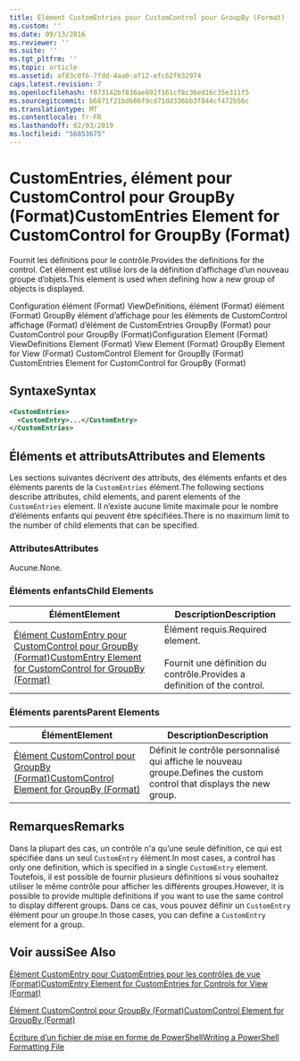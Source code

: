 ```yaml
---
title: Élément CustomEntries pour CustomControl pour GroupBy (Format) | Microsoft Docs
ms.custom: ''
ms.date: 09/13/2016
ms.reviewer: ''
ms.suite: ''
ms.tgt_pltfrm: ''
ms.topic: article
ms.assetid: af83c0f6-7fdd-4aa0-af12-efc62f632974
caps.latest.revision: 7
ms.openlocfilehash: f073142bf836ae892f161cf8c36ed16c35e311f5
ms.sourcegitcommit: b6871f21bd666f9cd71dd336bb3f844cf472b56c
ms.translationtype: MT
ms.contentlocale: fr-FR
ms.lasthandoff: 02/03/2019
ms.locfileid: "56853675"
---
```

# <a name="customentries-element-for-customcontrol-for-groupby-format"></a><span data-ttu-id="2be7f-102">CustomEntries, élément pour CustomControl pour GroupBy (Format)</span><span class="sxs-lookup"><span data-stu-id="2be7f-102">CustomEntries Element for CustomControl for GroupBy (Format)</span></span>

<span data-ttu-id="2be7f-103">Fournit les définitions pour le contrôle.</span><span class="sxs-lookup"><span data-stu-id="2be7f-103">Provides the definitions for the control.</span></span> <span data-ttu-id="2be7f-104">Cet élément est utilisé lors de la définition d’affichage d’un nouveau groupe d’objets.</span><span class="sxs-lookup"><span data-stu-id="2be7f-104">This element is used when defining how a new group of objects is displayed.</span></span>

<span data-ttu-id="2be7f-105">Configuration élément (Format) ViewDefinitions, élément (Format) élément (Format) GroupBy élément d’affichage pour les éléments de CustomControl affichage (Format) d’élément de CustomEntries GroupBy (Format) pour CustomControl pour GroupBy (Format)</span><span class="sxs-lookup"><span data-stu-id="2be7f-105">Configuration Element (Format) ViewDefinitions Element (Format) View Element (Format) GroupBy Element for View (Format) CustomControl Element for GroupBy (Format) CustomEntries Element for CustomControl for GroupBy (Format)</span></span>

## <a name="syntax"></a><span data-ttu-id="2be7f-106">Syntaxe</span><span class="sxs-lookup"><span data-stu-id="2be7f-106">Syntax</span></span>

```xml
<CustomEntries>
  <CustomEntry>...</CustomEntry>
</CustomEntries>
```

## <a name="attributes-and-elements"></a><span data-ttu-id="2be7f-107">Éléments et attributs</span><span class="sxs-lookup"><span data-stu-id="2be7f-107">Attributes and Elements</span></span>

<span data-ttu-id="2be7f-108">Les sections suivantes décrivent des attributs, des éléments enfants et des éléments parents de la `CustomEntries` élément.</span><span class="sxs-lookup"><span data-stu-id="2be7f-108">The following sections describe attributes, child elements, and parent elements of the `CustomEntries` element.</span></span> <span data-ttu-id="2be7f-109">Il n’existe aucune limite maximale pour le nombre d’éléments enfants qui peuvent être spécifiées.</span><span class="sxs-lookup"><span data-stu-id="2be7f-109">There is no maximum limit to the number of child elements that can be specified.</span></span>

### <a name="attributes"></a><span data-ttu-id="2be7f-110">Attributes</span><span class="sxs-lookup"><span data-stu-id="2be7f-110">Attributes</span></span>

<span data-ttu-id="2be7f-111">Aucune.</span><span class="sxs-lookup"><span data-stu-id="2be7f-111">None.</span></span>

### <a name="child-elements"></a><span data-ttu-id="2be7f-112">Éléments enfants</span><span class="sxs-lookup"><span data-stu-id="2be7f-112">Child Elements</span></span>

|<span data-ttu-id="2be7f-113">Élément</span><span class="sxs-lookup"><span data-stu-id="2be7f-113">Element</span></span>|<span data-ttu-id="2be7f-114">Description</span><span class="sxs-lookup"><span data-stu-id="2be7f-114">Description</span></span>|
|-------------|-----------------|
|[<span data-ttu-id="2be7f-115">Élément CustomEntry pour CustomControl pour GroupBy (Format)</span><span class="sxs-lookup"><span data-stu-id="2be7f-115">CustomEntry Element for CustomControl for GroupBy (Format)</span></span>](./customentry-element-for-customcontrol-for-groupby-format.md)|<span data-ttu-id="2be7f-116">Élément requis.</span><span class="sxs-lookup"><span data-stu-id="2be7f-116">Required element.</span></span><br /><br /> <span data-ttu-id="2be7f-117">Fournit une définition du contrôle.</span><span class="sxs-lookup"><span data-stu-id="2be7f-117">Provides a definition of the control.</span></span>|

### <a name="parent-elements"></a><span data-ttu-id="2be7f-118">Éléments parents</span><span class="sxs-lookup"><span data-stu-id="2be7f-118">Parent Elements</span></span>

|<span data-ttu-id="2be7f-119">Élément</span><span class="sxs-lookup"><span data-stu-id="2be7f-119">Element</span></span>|<span data-ttu-id="2be7f-120">Description</span><span class="sxs-lookup"><span data-stu-id="2be7f-120">Description</span></span>|
|-------------|-----------------|
|[<span data-ttu-id="2be7f-121">Élément CustomControl pour GroupBy (Format)</span><span class="sxs-lookup"><span data-stu-id="2be7f-121">CustomControl Element for GroupBy (Format)</span></span>](./customcontrol-element-for-groupby-format.md)|<span data-ttu-id="2be7f-122">Définit le contrôle personnalisé qui affiche le nouveau groupe.</span><span class="sxs-lookup"><span data-stu-id="2be7f-122">Defines the custom control that displays the new group.</span></span>|

## <a name="remarks"></a><span data-ttu-id="2be7f-123">Remarques</span><span class="sxs-lookup"><span data-stu-id="2be7f-123">Remarks</span></span>

<span data-ttu-id="2be7f-124">Dans la plupart des cas, un contrôle n'a qu’une seule définition, ce qui est spécifiée dans un seul `CustomEntry` élément.</span><span class="sxs-lookup"><span data-stu-id="2be7f-124">In most cases, a control has only one definition, which is specified in a single `CustomEntry` element.</span></span> <span data-ttu-id="2be7f-125">Toutefois, il est possible de fournir plusieurs définitions si vous souhaitez utiliser le même contrôle pour afficher les différents groupes.</span><span class="sxs-lookup"><span data-stu-id="2be7f-125">However, it is possible to provide multiple definitions if you want to use the same control to display different groups.</span></span> <span data-ttu-id="2be7f-126">Dans ce cas, vous pouvez définir un `CustomEntry` élément pour un groupe.</span><span class="sxs-lookup"><span data-stu-id="2be7f-126">In those cases, you can define a `CustomEntry` element for a group.</span></span>

## <a name="see-also"></a><span data-ttu-id="2be7f-127">Voir aussi</span><span class="sxs-lookup"><span data-stu-id="2be7f-127">See Also</span></span>

[<span data-ttu-id="2be7f-128">Élément CustomEntry pour CustomEntries pour les contrôles de vue (Format)</span><span class="sxs-lookup"><span data-stu-id="2be7f-128">CustomEntry Element for CustomEntries for Controls for View (Format)</span></span>](./customentry-element-for-customentries-for-controls-for-view-format.md)

[<span data-ttu-id="2be7f-129">Élément CustomControl pour GroupBy (Format)</span><span class="sxs-lookup"><span data-stu-id="2be7f-129">CustomControl Element for GroupBy (Format)</span></span>](./customcontrol-element-for-groupby-format.md)

[<span data-ttu-id="2be7f-130">Écriture d’un fichier de mise en forme de PowerShell</span><span class="sxs-lookup"><span data-stu-id="2be7f-130">Writing a PowerShell Formatting File</span></span>](./writing-a-powershell-formatting-file.md)
